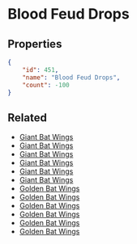 # Blood Feud Drops

<no description available>

## Properties

```json
{
    "id": 451,
    "name": "Blood Feud Drops",
    "count": -100
}
```

## Related

- [Giant Bat Wings](../items/14326-giant-bat-wings.md)
- [Giant Bat Wings](../items/14327-giant-bat-wings.md)
- [Giant Bat Wings](../items/14328-giant-bat-wings.md)
- [Giant Bat Wings](../items/14329-giant-bat-wings.md)
- [Giant Bat Wings](../items/14330-giant-bat-wings.md)
- [Giant Bat Wings](../items/14331-giant-bat-wings.md)
- [Golden Bat Wings](../items/14332-golden-bat-wings.md)
- [Golden Bat Wings](../items/14333-golden-bat-wings.md)
- [Golden Bat Wings](../items/14334-golden-bat-wings.md)
- [Golden Bat Wings](../items/14335-golden-bat-wings.md)
- [Golden Bat Wings](../items/14336-golden-bat-wings.md)
- [Golden Bat Wings](../items/14337-golden-bat-wings.md)

